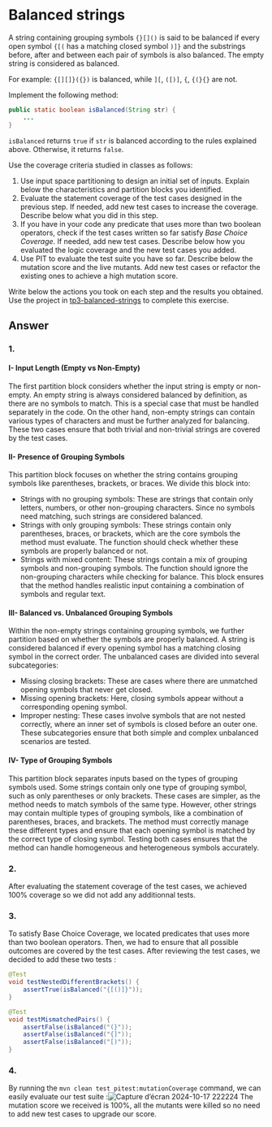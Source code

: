 # Balanced strings

A string containing grouping symbols `{}[]()` is said to be balanced if every open symbol `{[(` has a matching closed symbol `)]}` and the substrings before, after and between each pair of symbols is also balanced. The empty string is considered as balanced.

For example: `{[][]}({})` is balanced, while `][`, `([)]`, `{`, `{(}{}` are not.

Implement the following method:

```java
public static boolean isBalanced(String str) {
    ...
}
```

`isBalanced` returns `true` if `str` is balanced according to the rules explained above. Otherwise, it returns `false`.

Use the coverage criteria studied in classes as follows:

1. Use input space partitioning to design an initial set of inputs. Explain below the characteristics and partition blocks you identified.
2. Evaluate the statement coverage of the test cases designed in the previous step. If needed, add new test cases to increase the coverage. Describe below what you did in this step.
3. If you have in your code any predicate that uses more than two boolean operators, check if the test cases written so far satisfy *Base Choice Coverage*. If needed, add new test cases. Describe below how you evaluated the logic coverage and the new test cases you added.
4. Use PIT to evaluate the test suite you have so far. Describe below the mutation score and the live mutants. Add new test cases or refactor the existing ones to achieve a high mutation score.

Write below the actions you took on each step and the results you obtained.
Use the project in [tp3-balanced-strings](../code/tp3-balanced-strings) to complete this exercise.

## Answer

### 1. 
#### I- Input Length (Empty vs Non-Empty)
The first partition block considers whether the input string is empty or non-empty. An empty string is always considered balanced by definition, as there are no symbols to match. This is a special case that must be handled separately in the code. On the other hand, non-empty strings can contain various types of characters and must be further analyzed for balancing. These two cases ensure that both trivial and non-trivial strings are covered by the test cases.

#### II- Presence of Grouping Symbols
This partition block focuses on whether the string contains grouping symbols like parentheses, brackets, or braces. We divide this block into:

- Strings with no grouping symbols: These are strings that contain only letters, numbers, or other non-grouping characters. Since no symbols need matching, such strings are considered balanced.
- Strings with only grouping symbols: These strings contain only parentheses, braces, or brackets, which are the core symbols the method must evaluate. The function should check whether these symbols are properly balanced or not.
- Strings with mixed content: These strings contain a mix of grouping symbols and non-grouping symbols. The function should ignore the non-grouping characters while checking for balance. This block ensures that the method handles realistic input containing a combination of symbols and regular text.

#### III- Balanced vs. Unbalanced Grouping Symbols
Within the non-empty strings containing grouping symbols, we further partition based on whether the symbols are properly balanced. A string is considered balanced if every opening symbol has a matching closing symbol in the correct order. The unbalanced cases are divided into several subcategories:

- Missing closing brackets: These are cases where there are unmatched opening symbols that never get closed.
- Missing opening brackets: Here, closing symbols appear without a corresponding opening symbol.
- Improper nesting: These cases involve symbols that are not nested correctly, where an inner set of symbols is closed before an outer one. These subcategories ensure that both simple and complex unbalanced scenarios are tested.

#### IV- Type of Grouping Symbols
This partition block separates inputs based on the types of grouping symbols used. Some strings contain only one type of grouping symbol, such as only parentheses or only brackets. These cases are simpler, as the method needs to match symbols of the same type. However, other strings may contain multiple types of grouping symbols, like a combination of parentheses, braces, and brackets. The method must correctly manage these different types and ensure that each opening symbol is matched by the correct type of closing symbol. Testing both cases ensures that the method can handle homogeneous and heterogeneous symbols accurately.

### 2. 
After evaluating the statement coverage of the test cases, we achieved 100% coverage so we did not add any additionnal tests.

### 3. 
To satisfy Base Choice Coverage, we located predicates that uses more than two boolean operators. Then, we had to ensure that all possible outcomes are covered by the test cases. After reviewing the test cases, we decided to add these two tests : 

```java
@Test
void testNestedDifferentBrackets() {
    assertTrue(isBalanced("{[()]}"));
}

@Test
void testMismatchedPairs() {
    assertFalse(isBalanced("(}"));
    assertFalse(isBalanced("{]"));
    assertFalse(isBalanced("[)"));
}
```

### 4. 
By running the `mvn clean test pitest:mutationCoverage` command, we can easily evaluate our test suite :![Capture d’écran 2024-10-17 222224](https://github.com/user-attachments/assets/f4434e4f-e78d-423b-b432-cb1c0050a0b7)
   The mutation score we received is 100%, all the mutants were killed so no need to add new test cases to upgrade our score.

